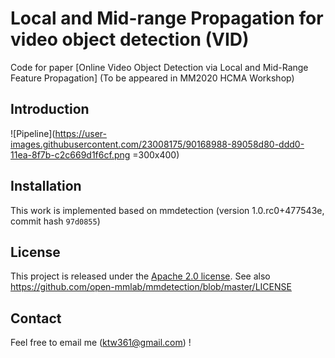 
# Local and Mid-range Propagation for video object detection (VID)

Code for paper [Online Video Object Detection via Local and Mid-Range Feature Propagation] (To be appeared in MM2020 HCMA Workshop)

## Introduction

![Pipeline](https://user-images.githubusercontent.com/23008175/90168988-89058d80-ddd0-11ea-8f7b-c2c669d1f6cf.png =300x400)

## Installation

This work is implemented based on mmdetection (version 1.0.rc0+477543e, commit hash `97d0855`)

## License

This project is released under the [Apache 2.0 license](LICENSE).
See also https://github.com/open-mmlab/mmdetection/blob/master/LICENSE

## Contact

Feel free to email me (ktw361@gmail.com) !
